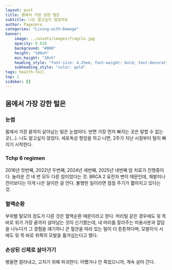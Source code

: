 ```yaml
---
layout: post
title: 몸에서 가장 강한 털은
subtitle: 나도 알고싶지 않았어요
author: Pagezero
categories: "Living-with-Damage"
banner:
    image: ../assets/images/fragile.jpg
    opacity: 0.618
    background: "#000"
    height: "100vh"
    min_height: "38vh"
    heading_style: "font-size: 4.25em; font-weight: bold; text-decoration: underline"
    subheading_style: "color: gold"
tags: health-fail
top: 1
sidebar: []
---
```


## 몸에서 가장 강한 털은

### 눈썹

몸에서 가장 끝까지 살아남는 털은 눈썹이다. 반면 가장 먼저 빠지는 곳은 말할 수 없는 곳(...). 나도 알고싶지 않았다. 세포독성 항암을 하고 나면, 2주가 지난 시점부터 털이 빠지기 시작한다.

### Tchp 6 regimen

2016년 첫번째, 2022년 두번째, 2024년 세번째, 2025년 네번째 암 치료가 진행중이다. 놀라운 건 네 번 모두 다른 암이었다는
것. BRCA 2 유전자 변이 때문인데, 재발이나 전이보다는 이게 나은 일이란 걸 안다. 불행한 일이라면 점점 주기가 짧아지고
있다는 것.

### 혈액순환

부위별 탈모의 정도가 다른 것은 혈액순환 때문이라고 한다. 머리털 같은 경우에도 뒷 목 바로 위가 가장 끝까지 살아남는 것이
신기했는데, 내 머리를 잘라주는 미용사분과 잡담을 나누다가 그 경험을 얘기하니 큰 혈관을 따라 있는 털이 더 튼튼하다며,
모발이식 시에도 뒷 목 바로 위쪽의 모발을 옮겨심는다고 했다.

### 손상된 신체로 살아가기

병들면 잘라내고, 고치기 위해 파괴한다. 어쨌거나 안 죽었으니까, 계속 살아 간다.
